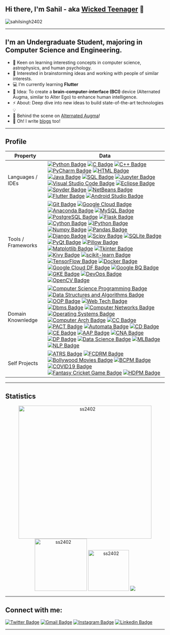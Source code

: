 ## Hi there, I'm Sahil - aka [Wicked Teenager](https://wickedteenager.blogspot.com/) 👋
<p align="left"> <img src="https://komarev.com/ghpvc/?username=sahilsingh2402&label=Profile%20views&color=f1d104&style=flat-square" alt="sahilsingh2402" /> </p> <p align="left"> 

---
## I'm an Undergraduate Student, majoring in Computer Science and Engineering. 

- 🌱  Keen on learning interesting concepts in computer science, astrophysics, and human psychology.
- 👯  Interested in brainstorming ideas and working with people of similar interests.
- 💻  I’m currently learning **Flutter**
- 🥅  Idea: To create a **brain-computer-interface (BCI)** device (Alternated Augma, similar to Alter Ego) to enhance human intelligence.
- ⚡  About: Deep dive into new ideas to build state-of-the-art technologies 💡
- 🔭  Behind the scene on [Alternated Augma](https://wickedteenager.blogspot.com/)!
- 💬  Oh! I write [blogs](https://wickedteenager.blogspot.com/) too!
---
## Profile
| Property                       | Data                                                                                                                                                                                                                                                                                                                                                                                                                                                                                                                                                                                                                                                                                                                                                                                                                                                                                                                                                                                                                                                                                                                                                                                                                                                                                                                                                                                                                                                                                                                                                                                                                                                                                                                                                                                                                                                                                                                                                                                                                                                                                                                                                                                                                                                                                                                                                                                                                                                                                                                                                                                                                                                                                                                                                                                                                                                                                                                                                                                                                                                                                                                                                                                                                                                                                                                                                                 |
| ------------------------------ | -------------------------------------------------------------------------------------------------------------------------------------------------------------------------------------------------------------------------------------------------------------------------------------------------------------------------------------------------------------------------------------------------------------------------------------------------------------------------------------------------------------------------------------------------------------------------------------------------------------------------------------------------------------------------------------------------------------------------------------------------------------------------------------------------------------------------------------------------------------------------------------------------------------------------------------------------------------------------------------------------------------------------------------------------------------------------------------------------------------------------------------------------------------------------------------------------------------------------------------------------------------------------------------------------------------------------------------------------------------------------------------------------------------------------------------------------------------------------------------------------------------------------------------------------------------------------------------------------------------------------------------------------------------------------------------------------------------------------------------------------------------------------------------------------------------------------------------------------------------------------------------------------------------------------------------------------------------------------------------------------------------------------------------------------------------------------------------------------------------------------------------------------------------------------------------------------------------------------------------------------------------------------------------------------------------------------------------------------------------------------------------------------------------------------------------------------------------------------------------------------------------------------------------------------------------------------------------------------------------------------------------------------------------------------------------------------------------------------------------------------------------------------------------------------------------------------------------------------------------------------------------------------------------------------------------------------------------------------------------------------------------------------------------------------------------------------------------------------------------------------------------------------------------------------------------------------------------------------------------------------------------------------------------------------------------------------------------------------------------------- |
| Languages / IDEs               | [![Python Badge](https://img.shields.io/badge/-Python-21618C?style=flat&logoColor=white)](https://github.com/sahilsingh2402) [![C Badge](https://img.shields.io/badge/-C-5DADE2?style=flat&logoColor=white)](https://github.com/sahilsingh2402) [![C++ Badge](https://img.shields.io/badge/-C++-3498DB?style=flat&logoColor=white)](https://github.com/sahilsingh2402) [![PyCharm Badge](https://img.shields.io/badge/-PyCharm-58D68D?style=flat&logoColor=white)](https://github.com/Sahilsingh2402) [![HTML Badge](https://img.shields.io/badge/-HTML-F39C12?style=flat&logoColor=white)](https://github.com/Sahilsingh2402) [![Java Badge](https://img.shields.io/badge/-Java-D35400?style=flat&logoColor=white)](https://github.com/Sahilsingh2402) [![SQL Badge](https://img.shields.io/badge/-SQL-FAB0X0?style=flat&logoColor=white)](https://github.com/Sahilsingh2402) [![Jupyter Badge](https://img.shields.io/badge/-Jupyter-BFC9CA?style=flat&logoColor=white)](https://github.com/sahilsingh2402) [![Visual Studio Code Badge](https://img.shields.io/badge/-Visual%20Studio%20Code-2980B9?style=flat&logoColor=white)](https://github.com/sahilsingh2402) [![Eclipse Badge](https://img.shields.io/badge/-Eclipse-8E44AD?style=flat&logoColor=white)](https://github.com/sahilsingh2402) [![Spyder Badge](https://img.shields.io/badge/-Spyder-E74C3C?style=flat&logoColor=white)](https://github.com/sahilsingh2402) [![NetBeans Badge](https://img.shields.io/badge/-NetBeans-943126?style=flat&logoColor=white)](https://github.com/sahilsingh2402) [![Flutter Badge](https://img.shields.io/badge/-Flutter-85C1E9?style=flat&logoColor=white)](https://github.com/sahilsingh2402) [![Android Studio Badge](https://img.shields.io/badge/-Android%20Studio-ABEBC6?style=flat&logoColor=white)](https://github.com/sahilsingh2402)                                                                                                                                                                                                                                                                                                                                                                                                                                                                                                                                                                                                                                                                                                                                                                                                                                                                                                                                                                                                                                                                                                                                                                                                                                                                                                                                                                                                                                                                                                                    |
| Tools / Frameworks             | [![Git Badge](https://img.shields.io/badge/-Git-E74C3C?style=flat&logoColor=white)](https://github.com/sahilsingh2402) [![Google Cloud Badge](https://img.shields.io/badge/-Google%20Cloud%20Platform-F4D03F?style=flat&logoColor=white)](https://github.com/sahilsingh2402) [![Anaconda Badge](https://img.shields.io/badge/-Anaconda-27AE60?style=flat&logoColor=white)](https://github.com/sahilsingh2402) [![MySQL Badge](https://img.shields.io/badge/-MySQL-E59866?style=flat&logoColor=white)](https://github.com/sahilsingh2402) [![PostgreSQL Badge](https://img.shields.io/badge/-PostgreSQL-34495E?style=flat&logoColor=white)](https://github.com/sahilsingh2402) [![Flask Badge](https://img.shields.io/badge/-Flask-17299A?style=flat&logoColor=white)](https://github.com/sahilsingh2402) [![Cython Badge](https://img.shields.io/badge/-Cython-215F3D?style=flat&logoColor=white)](https://github.com/sahilsingh2402) [![IPython Badge](https://img.shields.io/badge/-IPython-1B4F72?style=flat&logoColor=white)](https://github.com/sahilsingh2402) [![Numpy Badge](https://img.shields.io/badge/-Numpy-85C1E9?style=flat&logoColor=white)](https://github.com/sahilsingh2402) [![Pandas Badge](https://img.shields.io/badge/-Pandas-154360?style=flat&logoColor=white)](https://github.com/sahilsingh2402) [![Django Badge](https://img.shields.io/badge/-Django-17202A?style=flat&logoColor=white)](https://github.com/sahilsingh2402) [![Scipy Badge](https://img.shields.io/badge/-Scipy-3498DB?style=flat&logoColor=white)](https://github.com/sahilsingh2402) [![SQLite Badge](https://img.shields.io/badge/-SQLite-D4E6F1?style=flat&logoColor=white)](https://github.com/sahilsingh2402) [![PyQt Badge](https://img.shields.io/badge/-PyQt-2ECC71?style=flat&logoColor=white)](https://github.com/sahilsingh2402) [![Pillow Badge](https://img.shields.io/badge/-Pillow-641E16?style=flat&logoColor=white)](https://github.com/sahilsingh2402) [![Matplotlib Badge](https://img.shields.io/badge/-Matplotlib-ECF0F1?style=flat&logoColor=white)](https://github.com/sahilsingh2402) [![Tkinter Badge](https://img.shields.io/badge/-Tkinter-1A5276?style=flat&logoColor=white)](https://github.com/sahilsingh2402) [![Kivy Badge](https://img.shields.io/badge/-Kivy-99A3A4?style=flat&logoColor=white)](https://github.com/sahilsingh2402) [![scikit-learn Badge](https://img.shields.io/badge/-Scikitlearn-F39C12?style=flat&logoColor=white)](https://github.com/sahilsingh2402) [![TensorFlow Badge](https://img.shields.io/badge/-TensorFlow-D35400?style=flat&logoColor=white)](https://github.com/sahilsingh2402) [![Docker Badge](https://img.shields.io/badge/-Docker-2E86C1?style=flat&logoColor=white)](https://github.com/sahilsingh2402) [![Google Cloud DF Badge](https://img.shields.io/badge/-Google%20Cloud%20Datallow-922B21?style=flat&logoColor=white)](https://github.com/sahilsingh2402) [![Google BQ Badge](https://img.shields.io/badge/-Google%20Big%20Query-D5D8DC?style=flat&logoColor=white)](https://github.com/sahilsingh2402) [![GKE Badge](https://img.shields.io/badge/-Google%20Kubernetes%20Engine-283747?style=flat&logoColor=white)](https://github.com/sahilsingh2402) [![DevOps Badge](https://img.shields.io/badge/-DevOps-1E8449?style=flat&logoColor=white)](https://github.com/sahilsingh2402) [![OpenCV Badge](https://img.shields.io/badge/-OpenCV-EC7063?style=flat&logoColor=white)](https://github.com/sahilsingh2402) |
| Domain Knownledge              | [![Computer Science Programming Badge](https://img.shields.io/badge/-Computer%20Science%20Programming-1F618D?style=flat&logoColor=white)](https://github.com/sahilsingh2402) [![Data Structures and Algorithms Badge](https://img.shields.io/badge/-Data%20Structures%20and%20Algorithms-F4D03F?style=flat&logoColor=white)](https://github.com/sahilsingh2402) [![OOP Badge](https://img.shields.io/badge/-Object%20Oriented%20Programming-117A65?style=flat&logoColor=white)](https://github.com/sahilsingh2402) [![Web Tech Badge](https://img.shields.io/badge/-Web%20Technology-4D5656?style=flat&logoColor=white)](https://github.com/sahilsingh2402) [![Dbms Badge](https://img.shields.io/badge/-Database%20Management%20System-F7F9F9?style=flat&logoColor=white)](https://github.com/sahilsingh2402) [![Computer Networks Badge](https://img.shields.io/badge/-Computer%20Networks-58D68D?style=flat&logoColor=white)](https://github.com/sahilsingh2402) [![Operating Systems Badge](https://img.shields.io/badge/-Operating%20Systems-B7950B?style=flat&logoColor=white)](https://github.com/sahilsingh2402) [![Computer Arch Badge](https://img.shields.io/badge/-Computer%20Architecture-A04000?style=flat&logoColor=white)](https://github.com/sahilsingh2402) [![CC Badge](https://img.shields.io/badge/-Cloud%20Computing-4A235A?style=flat&logoColor=white)](https://github.com/sahilsingh2402) [![PACT Badge](https://img.shields.io/badge/-Programming%20and%20Computational%20Thinking-27AE60?style=flat&logoColor=white)](https://github.com/sahilsingh2402) [![Automata Badge](https://img.shields.io/badge/-Automata%20and%20Formal%20Languages-3498DB?style=flat&logoColor=white)](https://github.com/sahilsingh2402) [![CD Badge](https://img.shields.io/badge/-Cloud%20Development-E74C3C?style=flat&logoColor=white)](https://github.com/sahilsingh2402) [![CE Badge](https://img.shields.io/badge/-Cloud%20Engineering-AED6F1?style=flat&logoColor=white)](https://github.com/sahilsingh2402) [![AAP Badge](https://img.shields.io/badge/-Android%20App%20Development-EDBB99?style=flat&logoColor=white)](https://github.com/sahilsingh2402) [![CNA Badge](https://img.shields.io/badge/-Cloud%20Native%20Architecture-73C6B6?style=flat&logoColor=white)](https://github.com/sahilsingh2402) [![DP Badge](https://img.shields.io/badge/-Data%20Processing-FDFEFE?style=flat&logoColor=white)](https://github.com/sahilsingh2402) [![Data Science Badge](https://img.shields.io/badge/-Data%20Science-641E16?style=flat&logoColor=white)](https://github.com/sahilsingh2402) [![MLBadge](https://img.shields.io/badge/-Machine%20Learning-909497?style=flat&logoColor=white)](https://github.com/sahilsingh2402) [![NLP Badge](https://img.shields.io/badge/-Natural%20Language%20Processing-5D6D7E?style=flat&logoColor=white)](https://github.com/sahilsingh2402)                                                                                                                                                                                                                                                                                                                                                                                                                                     |
| Self Projects <img width=200/> | [![ATRS Badge](https://img.shields.io/badge/-Air%20Ticket%20Reservation%20System-4A235A?style=flat&logoColor=white)](https://github.com/sahilsingh2402) [![FCDRM Badge](https://img.shields.io/badge/-Face%20Detection%20and%20Recognition%20Model-EC7063?style=flat&logoColor=white)](https://github.com/sahilsingh2402) [![Bollywood Movies Badge](https://img.shields.io/badge/-Bollywood%20Movies%20Revenue%20Prediction%20Model-27AE60?style=flat&logoColor=white)](https://github.com/sahilsingh2402) [![BCPM Badge](https://img.shields.io/badge/-Breast%20Cancer%20Prediction%20Model-A04000?style=flat&logoColor=white)](https://github.com/sahilsingh2402) [![COVID19 Badge](https://img.shields.io/badge/-COVID19%20Detection%20Model-AED6F1?style=flat&logoColor=white)](https://github.com/sahilsingh2402) [![Fantasy Cricket Game Badge](https://img.shields.io/badge/-Fantasy%20Cricket%20Game-5D6D7E?style=flat&logoColor=white)](https://github.com/sahilsingh2402) [![HDPM Badge](https://img.shields.io/badge/-Heart%20Disease%20Detection%20Model-EDBB99?style=flat&logoColor=white)](https://github.com/sahilsingh2402)                                                                                                                                                                                                                                                                                                                                                                                                                                                                                                                                                                                                                                                                                                                                                                                                                                                                                                                                                                                                                                                                                                                                                                                                                                                                                                                                                                                                                                                                                                                                                                                                                                                                                                                                                                                                                                                                                                                                                                                                                                                                                                                                                                                                                         |

---

## Statistics

 <p align="center"> 
    <img src="https://github-readme-stats.vercel.app/api?username=sahilsingh2402&count_private=true&show_icons=true&theme=buefy" alt="ss2402" width="420"/> 
    <img src="https://github-readme-stats.vercel.app/api/top-langs/?username=sahilsingh2402&layout=compact&theme=buefy" alt="ss2402" height="165" />
    <img src="https://github-profile-trophy.vercel.app/?username=sahilsingh2402&layout=compact&theme=buefy" alt="ss2402" height="129" />
    <img src="https://ionicabizau.github.io/github-profile-languages/api.html?sahilsingh2402" frameborder="0">
 </p>

---

## Connect with me:

[![Twitter Badge](https://img.shields.io/badge/-sahilsingh24-00acee?style=flat&logo=twitter&logoColor=white)](https://twitter.com/SahilSi41158493) [![Gmail Badge](https://img.shields.io/badge/-sahilsingh2402-e54448?style=flat&logo=Gmail&logoColor=white)](mailto:sahilsingh2402@gmail.com) [![Instagram Badge](https://img.shields.io/badge/-@sahilsingh2402-E4405F?style=flat&logo=Instagram&logoColor=white)](https://www.instagram.com/sahil_singh_2402/) [![Linkedin Badge](https://img.shields.io/badge/-sahilsingh24-blue?style=flat&logo=Linkedin&logoColor=white)](https://www.linkedin.com/in/sahilsingh24/) 

---

